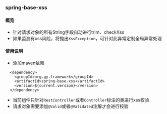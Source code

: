 ### spring-base-xss

#### 概览
- 针对请求对象的所有String字段自动进行trim、checkXss
- 如果监测有xss风险，将抛出`XssException`，可针对此异常定制全局异常处理

#### 使用说明
- 添加maven依赖
```
  <dependency>
    <groupId>org.gy.framework</groupId>
    <artifactId>spring-base-xss</artifactId>
    <version>${current.version}</version>
  </dependency>
```

- 当前组件只针对`RestController`或者`Controller`标注的类进行xss校验
- 请求对象需要添加`@Valid`或者`@Validated`注解才会进行校验


